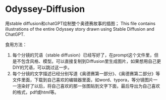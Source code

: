 # Odyssey-Diffusion
用stable diffusion和chatGPT绘制整个奥德赛故事的插图；
This file contains illustrations of the entire Odyssey story drawn using Stable Diffusion and ChatGPT.

食用方法：
1. 每个分镜的咒语（stable diffusion）已经写好了，在prompt这个文件里，但是不包含风格、模型。可以直接复制到Diffusion里生成图片，如果想用自己更DIY的咒语，可以跳过这一步。
2. 每个分镜的文字描述已经分别写道《奥德赛第一部分》、《奥德赛第二部分》等文件里面，下载到自己喜欢的编辑器里面，如word、typora，等分镜图片一一渲染好了以后，将自己喜欢的那一张图贴到文字下面，最后导出为自己喜欢的格式，pdf或html等。
